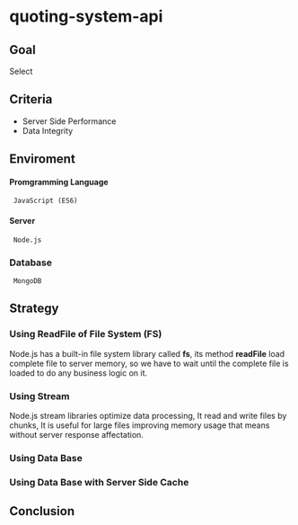 # quoting-system-api

## Goal
 Select 

## Criteria
- Server Side Performance
- Data Integrity

## Enviroment

  #### Promgramming Language
     JavaScript (ES6)

  #### Server
     Node.js 

  ### Database
     MongoDB

## Strategy

### Using ReadFile of File System (FS)
Node.js has a built-in file system library called **fs**, its method **readFile** load complete file to server memory, so we have to wait until the complete file is loaded to do any business logic on it.

### Using Stream
Node.js stream libraries optimize data processing, It read and write files by chunks, It is useful for large files improving memory usage that means without server response affectation.

### Using Data Base

### Using Data Base with Server Side Cache


## Conclusion




